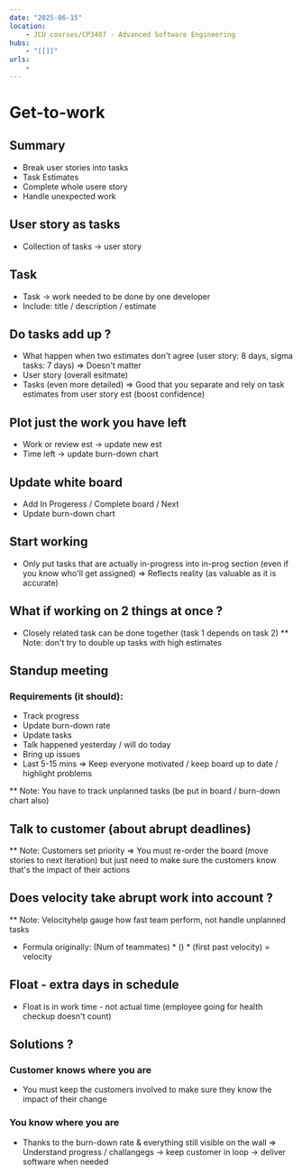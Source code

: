 ```yaml
---
date: "2025-06-15"
location: 
    - JCU courses/CP3407 - Advanced Software Engineering
hubs: 
    - "[[]]"
urls:
    - 
---
```


# Get-to-work

## Summary
+ Break user stories into tasks
+ Task Estimates
+ Complete whole usere story
+ Handle unexpected work

## User story as tasks
+ Collection of tasks -> user story

## Task
+ Task -> work needed to be done by one developer
+ Include: title / description / estimate

## Do tasks add up ?
+ What happen when two estimates don't agree (user story: 8 days, sigma tasks: 7 days) => Doesn't matter
+ User story (overall esitmate)
+ Tasks (even more detailed)
=> Good that you separate and rely on task estimates from user story est (boost confidence)

## Plot just the work you have left
+ Work or review est -> update new est
+ Time left -> update burn-down chart

## Update white board
+ Add In Progeress / Complete board / Next
+ Update burn-down chart

## Start working
+ Only put tasks that are actually in-progress into in-prog section (even if you know who'll get assigned)
=> Reflects reality (as valuable as it is accurate)

## What if working on 2 things at once ?
+ Closely related task can be done together (task 1 depends on task 2)
** Note: don't try to double up tasks with high estimates


## Standup meeting
### Requirements (it should):
+ Track progress
+ Update burn-down rate
+ Update tasks
+ Talk happened yesterday / will do today
+ Bring up issues
+ Last 5-15 mins
=> Keep everyone motivated / keep board up to date / highlight problems

** Note: You have to track unplanned tasks (be put in board / burn-down chart also)

## Talk to customer (about abrupt deadlines)
** Note: Customers set priority
=> You must re-order the board (move stories to next iteration) but just need to make sure the customers know that's the impact of their actions

## Does velocity take abrupt work into account ?
** Note: Velocityhelp gauge how fast team perform, not handle unplanned tasks
+ Formula originally: (Num of teammates) * () * (first past velocity) = velocity

## Float - extra days in schedule
+ Float is in work time - not actual time (employee going for health checkup doesn't count)

## Solutions ?
### Customer knows where you are
+ You must keep the customers involved to make sure they know the impact of their change
### You know where you are
+ Thanks to the burn-down rate & everything still visible on the wall
=> Understand progress / challangegs -> keep customer in loop -> deliver software when needed
